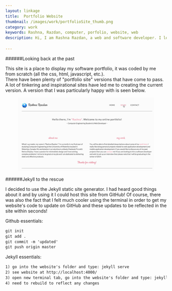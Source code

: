 ```yaml
---
layout: linkage
title: 	Portfolio Website
thumbnail: /images/work/portfolioSite_thumb.png
category: work
keywords: Rashna, Razdan, computer, porfolio, website, web
description: Hi, I am Rashna Razdan, a web and software developer. I love creating websites and I had a great time creating this website from scratch

---
```


######Looking back at the past

This site is a place to display my software portfolio, it was coded by me from scratch (all the css, html, javascript, etc.).  
There have been plenty of "portfolio site" versions that have come to pass. A lot of tinkering and inspirational
sites have led me to creating the current version. A version that I was particularly happy with is seen below.

<figure>
	<div class="web">
	<img src="/images/work/pastSite.jpg" alt="Past Site Screenshot">
	</div>
</figure> 
 

######Jekyll to the rescue

I decided to use the Jekyll static site generator. I had heard good things about it and by using it I could
host this site from GitHub! Of course, there was also the fact that I felt much cooler using the terminal in order to get my website's code to update on GitHub and these updates to be reflected in the site within seconds! 

Github essentials: 

```html
git init  
git add .  
git commit -m 'updated' 
git push origin master
```

Jekyll essentials:

```html
1) go into the website's folder and type: jekyll serve
2) see website at http://localhost:4000/
3) open new terminal tab, go into the website's folder and type: jekyll build
4) need to rebuild to reflect any changes
```